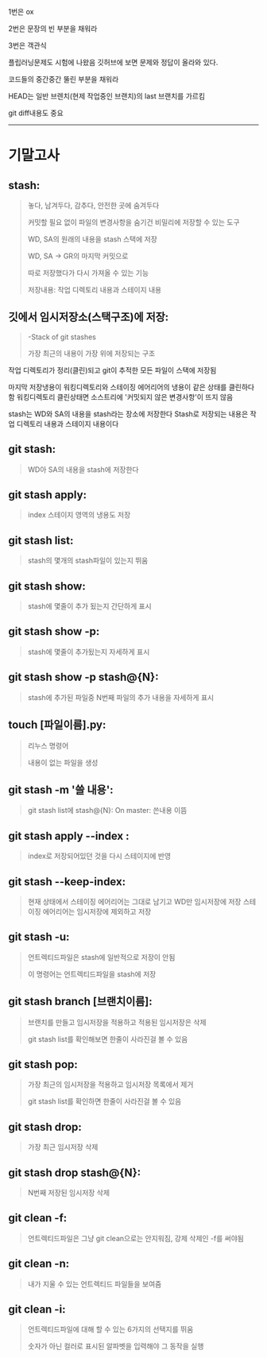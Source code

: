 1번은 ox

2번은 문장의 빈 부분을 채워라

3번은 객관식

플립러닝문제도 시험에 나왔음 깃허브에 보면 문제와 정답이 올라와 있다.

코드들의 중간중간 뚤린 부분을 채워라

HEAD는 일반 브렌치(현제 작업중인 브랜치)의 last 브랜치를 가르킴

git diff내용도 중요

-------------------------------------------------------------------------------------------------------------------------
기말고사
============

stash:
---------------
>놓다, 남겨두다, 감추다, 안전한 곳에 숨겨두다
>
>커밋할 필요 없이 파일의 변경사항을 숨기건 비밀리에 저장할 수 있는 도구
>
>WD, SA의 원래의 내용을 stash 스택에 저장
>
>WD, SA -> GR의 마지막 커밋으로
>
>따로 저장했다가 다시 가져올 수 있는 기능
>
>저장내용: 작업 디렉토리 내용과 스테이지 내용

깃에서 임시저장소(스택구조)에 저장: 
--------------------------------
>-Stack of git stashes
>
>가장 최근의 내용이 가장 위에 저장되는 구조

작업 디렉토리가 정리(클린)되고 git이 추적한 모든 파일이 스택에 저장됨

마지막 저장냉용이 워킹디렉토리와 스테이징 에어리어의 냉용이 같은 상태를 클린하다 함
   워킹디렉토리 클린상태면 소스트리에 '커밋되지 않은 변경사항'이 뜨지 않음

stash는 WD와 SA의 내용을 stash라는 장소에 저장한다
Stash로 저장되는 내용은 작업 디렉토리 내용과 스테이지 내용이다

git stash:
-------------------
>WD아 SA의 내용을 stash에 저장한다

git stash apply: 
----------------------
>index 스테이지 영역의 냉용도 저장

git stash list: 
----------------------
>stash의 몇개의 stash파일이 있는지 뛰움

git stash show: 
--------------------
>stash에 몇줄이 추가 됬는지 간단하게 표시

git stash show -p: 
-----------------------
>stash에 몇줄이 추가됬는지 자세하게 표시

git stash show -p stash@{N}: 
-----------------------
>stash에 추가된 파일중 N번째 파일의 추가 내용을 자세하게 표시

touch [파일이름].py: 
---------------------
>리누스 명령어
>
>내용이 없는 파일을 생성

git stash -m '쓸 내용':
--------------------------
>git stash list에 stash@{N}: On master: 쓴내용 이뜸

git stash apply --index :
------------------------
>index로 저장되어있던 것을 다시 스테이지에 반영

git stash --keep-index: 
-----------------------
>현재 상태에서 스테이징 에어리어는 그대로 남기고 WD만 임시저장에 저장
>스테이징 에어리어는 임시저장에 제외하고 저장

git stash -u:
--------------------
>언트렉티드파일은 stash에 일반적으로 저장이 안됨
>
>이 명령어는 언트렉티드파일을  stash에 저장

git stash branch [브랜치이름]: 
---------------------------
>브랜치를 만들고 임시저장을 적용하고 적용된 임시저장은 삭제
>
>git stash list를 확인해보면 한줄이 사라진걸 볼 수 있음

git stash pop: 
----------------------
>가장 최근의 임시저장을 적용하고 임시저장 목록에서 제거
>
>git stash list를 확인하면 한줄이 사라진걸 볼 수 있음

git stash drop: 
-----------------
>가장 최근 임시저장 삭제

git stash drop stash@{N}: 
-------------------------
>N번째 저장된 임시저장 삭제

git clean -f: 
------------------
>언트렉티드파일은 그냥 git clean으로는 안지워짐, 강제 삭제인 -f를 써야됨

git clean -n: 
----------------------
>내가 지울 수 있는 언트렉티드 파일들을 보여줌

git clean -i: 
-----------------------
>언트렉티드파일에 대해 할 수 있는 6가지의 선택지를 뛰움
>
>숫자가 아닌 컬러로 표시된 알파벳을 입력해야 그 동작을 실행



